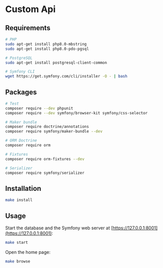 # Custom Api

## Requirements

```bash
# PHP
sudo apt-get install php8.0-mbstring
sudo apt-get install php8.0-pdo-pgsql

# PostgreSQL
sudo apt-get install postgresql-client-common

# Symfony CLI
wget https://get.symfony.com/cli/installer -O - | bash
```

## Packages

```bash
# Test
composer require --dev phpunit
composer require --dev symfony/browser-kit symfony/css-selector

# Maker bundle
composer require doctrine/annotations
composer require symfony/maker-bundle --dev

# ORM Doctrine
composer require orm

# Fixtures
composer require orm-fixtures --dev

# Serializer
composer require symfony/serializer
```

## Installation

```bash
make install
```

## Usage

Start the database and the Symfony web server at [https://127.0.0.1:8001](https://127.0.0.1:8001):

```bash
make start
```

Open the home page:

```bash
make browse
```